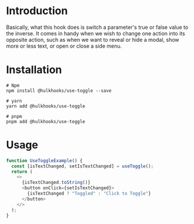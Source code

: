 # Introduction
Basically, what this hook does is switch a parameter's true or false value to the inverse. It comes in handy when we wish to change one action into its opposite action, such as when we want to reveal or hide a modal, show more or less text, or open or close a side menu.

# Installation
```
# Npm
npm install @hulkhooks/use-toggle --save
```

```
# yarn
yarn add @hulkhooks/use-toggle
```

```
# pnpm
pnpm add @hulkhooks/use-toggle
```


# Usage
```js
function UseToggleExample() {
  const [isTextChanged, setIsTextChanged] = useToggle();
  return (
    <>
      {isTextChanged.toString()}
      <button onClick={setIsTextChanged}>
        {isTextChanged ? "Toggled" : "Click to Toggle"}
      </button>
    </>
  );
}
```
